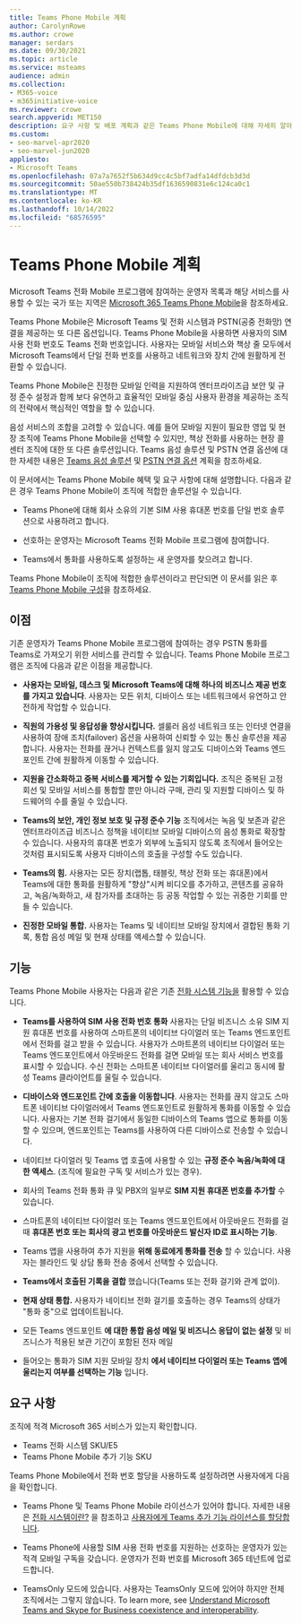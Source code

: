 ```yaml
---
title: Teams Phone Mobile 계획
author: CarolynRowe
ms.author: crowe
manager: serdars
ms.date: 09/30/2021
ms.topic: article
ms.service: msteams
audience: admin
ms.collection:
- M365-voice
- m365initiative-voice
ms.reviewer: crowe
search.appverid: MET150
description: 요구 사항 및 배포 계획과 같은 Teams Phone Mobile에 대해 자세히 알아봅니다.
ms.custom:
- seo-marvel-apr2020
- seo-marvel-jun2020
appliesto:
- Microsoft Teams
ms.openlocfilehash: 07a7a7652f5b634d9cc4c5bf7adfa14dfdcb3d3d
ms.sourcegitcommit: 50ae550b738424b35df1636590831e6c124ca0c1
ms.translationtype: MT
ms.contentlocale: ko-KR
ms.lasthandoff: 10/14/2022
ms.locfileid: "68576595"
---
```

# <a name="plan-for-teams-phone-mobile"></a>Teams Phone Mobile 계획

Microsoft Teams 전화 Mobile 프로그램에 참여하는 운영자 목록과 해당 서비스를 사용할 수 있는 국가 또는 지역은 [Microsoft 365 Teams Phone Mobile](https://cloudpartners.transform.microsoft.com/practices/microsoft-365-for-operators/teams-phone-mobile)을 참조하세요.

Teams Phone Mobile은 Microsoft Teams 및 전화 시스템과 PSTN(공중 전화망) 연결을 제공하는 또 다른 옵션입니다. Teams Phone Mobile을 사용하면 사용자의 SIM 사용 전화 번호도 Teams 전화 번호입니다. 사용자는 모바일 서비스와 책상 줄 모두에서 Microsoft Teams에서 단일 전화 번호를 사용하고 네트워크와 장치 간에 원활하게 전환할 수 있습니다.

Teams Phone Mobile은 진정한 모바일 인력을 지원하여 엔터프라이즈급 보안 및 규정 준수 설정과 함께 보다 유연하고 효율적인 모바일 중심 사용자 환경을 제공하는 조직의 전략에서 핵심적인 역할을 할 수 있습니다.

음성 서비스의 조합을 고려할 수 있습니다. 예를 들어 모바일 지원이 필요한 영업 및 현장 조직에 Teams Phone Mobile을 선택할 수 있지만, 책상 전화를 사용하는 현장 콜 센터 조직에 대한 또 다른 솔루션입니다. Teams 음성 솔루션 및 PSTN 연결 옵션에 대한 자세한 내용은 [Teams 음성 솔루션](cloud-voice-landing-page.md) 및 [PSTN 연결 옵션](pstn-connectivity.md) 계획을 참조하세요. 

이 문서에서는 Teams Phone Mobile 혜택 및 요구 사항에 대해 설명합니다. 다음과 같은 경우 Teams Phone Mobile이 조직에 적합한 솔루션일 수 있습니다.

-   Teams Phone에 대해 회사 소유의 기본 SIM 사용 휴대폰 번호를 단일 번호 솔루션으로 사용하려고 합니다.

-   선호하는 운영자는 Microsoft Teams 전화 Mobile 프로그램에 참여합니다.

-   Teams에서 통화를 사용하도록 설정하는 새 운영자를 찾으려고 합니다.

Teams Phone Mobile이 조직에 적합한 솔루션이라고 판단되면 이 문서를 읽은 후 [Teams Phone Mobile 구성](operator-connect-mobile-configure.md)을 참조하세요.



## <a name="benefits"></a>이점

기존 운영자가 Teams Phone Mobile 프로그램에 참여하는 경우 PSTN 통화를 Teams로 가져오기 위한 서비스를 관리할 수 있습니다. Teams Phone Mobile 프로그램은 조직에 다음과 같은 이점을 제공합니다.

- **사용자는 모바일, 데스크 및 Microsoft Teams에 대해 하나의 비즈니스 제공 번호를 가지고 있습니다**. 사용자는 모든 위치, 디바이스 또는 네트워크에서 유연하고 안전하게 작업할 수 있습니다.  

- **직원의 가용성 및 응답성을 향상시킵니다.** 셀룰러 음성 네트워크 또는 인터넷 연결을 사용하여 장애 조치(failover) 옵션을 사용하여 신뢰할 수 있는 통신 솔루션을 제공합니다. 사용자는 전화를 끊거나 컨텍스트를 잃지 않고도 디바이스와 Teams 엔드포인트 간에 원활하게 이동할 수 있습니다.

- **지원을 간소화하고 중복 서비스를 제거할 수 있는 기회입니다.** 조직은 중복된 고정 회선 및 모바일 서비스를 통합할 뿐만 아니라 구매, 관리 및 지원할 디바이스 및 하드웨어의 수를 줄일 수 있습니다.

-   **Teams의 보안, 개인 정보 보호 및 규정 준수 기능** 조직에서는 녹음 및 보존과 같은 엔터프라이즈급 비즈니스 정책을 네이티브 모바일 디바이스의 음성 통화로 확장할 수 있습니다. 사용자의 휴대폰 번호가 외부에 노출되지 않도록 조직에서 들어오는 것처럼 표시되도록 사용자 디바이스의 호출을 구성할 수도 있습니다.

- **Teams의 힘.** 사용자는 모든 장치(랩톱, 태블릿, 책상 전화 또는 휴대폰)에서 Teams에 대한 통화를 원활하게 "향상"시켜 비디오를 추가하고, 콘텐츠를 공유하고, 녹음/녹화하고, 새 참가자를 초대하는 등 공동 작업할 수 있는 귀중한 기회를 만들 수 있습니다.

- **진정한 모바일 통합.** 사용자는 Teams 및 네이티브 모바일 장치에서 결합된 통화 기록, 통합 음성 메일 및 현재 상태를 액세스할 수 있습니다. 

## <a name="features"></a>기능

Teams Phone Mobile 사용자는 다음과 같은 기존 [전화 시스템 기능을](here-s-what-you-get-with-phone-system.md) 활용할 수 있습니다.

- **Teams를 사용하여 SIM 사용 전화 번호 통화** 사용자는 단일 비즈니스 소유 SIM 지원 휴대폰 번호를 사용하여 스마트폰의 네이티브 다이얼러 또는 Teams 엔드포인트에서 전화를 걸고 받을 수 있습니다. 사용자가 스마트폰의 네이티브 다이얼러 또는 Teams 엔드포인트에서 아웃바운드 전화를 걸면 모바일 또는 회사 서비스 번호를 표시할 수 있습니다. 수신 전화는 스마트폰 네이티브 다이얼러를 울리고 동시에 활성 Teams 클라이언트를 울릴 수 있습니다.

-   **디바이스와 엔드포인트 간에 호출을 이동합니다**. 사용자는 전화를 끊지 않고도 스마트폰 네이티브 다이얼러에서 Teams 엔드포인트로 원활하게 통화를 이동할 수 있습니다. 사용자는 기본 전화 걸기에서 동일한 디바이스의 Teams 앱으로 통화를 이동할 수 있으며, 엔드포인트는 Teams를 사용하여 다른 디바이스로 전송할 수 있습니다. 

- 네이티브 다이얼러 및 Teams 앱 호출에 사용할 수 있는 **규정 준수 녹음/녹화에 대한 액세스**. (조직에 필요한 구독 및 서비스가 있는 경우).

- 회사의 Teams 전화 통화 큐 및 PBX의 일부로 **SIM 지원 휴대폰 번호를 추가할** 수 있습니다.

- 스마트폰의 네이티브 다이얼러 또는 Teams 엔드포인트에서 아웃바운드 전화를 걸 때 **휴대폰 번호 또는 회사의 광고 번호를 아웃바운드 발신자 ID로 표시하는 기능**.

- Teams 앱을 사용하여 추가 지원을 **위해 동료에게 통화를 전송** 할 수 있습니다. 사용자는 블라인드 및 상담 통화 전송 중에서 선택할 수 있습니다. 

- **Teams에서 호출된 기록을 결합** 했습니다(Teams 또는 전화 걸기와 관계 없이).

- **현재 상태 통합.**  사용자가 네이티브 전화 걸기를 호출하는 경우 Teams의 상태가 "통화 중"으로 업데이트됩니다. 

- 모든 Teams 엔드포인트 **에 대한 통합 음성 메일 및 비즈니스 응답이 없는 설정** 및 비즈니스가 적용된 보관 기간이 포함된 전자 메일

- 들어오는 통화가 SIM 지원 모바일 장치 **에서 네이티브 다이얼러 또는 Teams 앱에 울리는지 여부를 선택하는 기능** 입니다.

## <a name="requirements"></a>요구 사항

조직에 적격 Microsoft 365 서비스가 있는지 확인합니다.

- Teams 전화 시스템 SKU/E5
- Teams Phone Mobile 추가 기능 SKU

Teams Phone Mobile에서 전화 번호 할당을 사용하도록 설정하려면 사용자에게 다음을 확인합니다.

- Teams Phone 및 Teams Phone Mobile 라이선스가 있어야 합니다. 자세한 내용은 [전화 시스템이란?](what-is-phone-system-in-office-365.md) 을 참조하고 [사용자에게 Teams 추가 기능 라이선스를 할당합니다](teams-add-on-licensing/assign-teams-add-on-licenses.md).

- Teams Phone에 사용할 SIM 사용 전화 번호를 지원하는 선호하는 운영자가 있는 적격 모바일 구독을 갖습니다. 운영자가 전화 번호를 Microsoft 365 테넌트에 업로드합니다.

- TeamsOnly 모드에 있습니다. 사용자는 TeamsOnly 모드에 있어야 하지만 전체 조직에서는 그렇지 않습니다. To learn more, see [Understand Microsoft Teams and Skype for Business coexistence and interoperability](teams-and-skypeforbusiness-coexistence-and-interoperability.md).



